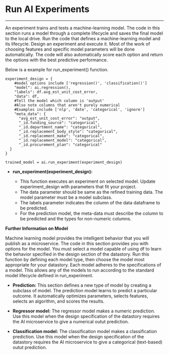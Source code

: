 # Run AI Experiments
---
An experiment trains and tests a machine-learning model. The code in this section runs a model through a complete lifecycle and saves the final model to the local drive. Run the code that defines a machine-learning model and its lifecycle. Design an experiment and execute it. Most of the work of choosing features and specific model parameters will be done automatically. The code will also automatically score each option and return the options with the best predictive performance.

Below is a example for run_experiment() function.
```
experiment_design = {
    #model options include ['regression()', 'classification()']
    "model": ai.regression(),
    "labels": df.avg_est_unit_cost_error,
    "data": df,
    #Tell the model which column is 'output'
    #Also note columns that aren't purely numerical
    #Examples include ['nlp', 'date', 'categorical', 'ignore']
    "meta_data": {
      "avg_est_unit_cost_error": "output",
      "_id.funding_source": "categorical",
      "_id.department_name": "categorical",
      "_id.replacement_body_style": "categorical",
      "_id.replacement_make": "categorical",
      "_id.replacement_model": "categorical",
      "_id.procurement_plan": "categorical"
  }
}

trained_model = ai.run_experiment(experiment_design)
```

- __run_experiment(experiment_design):__ 

    - This function executes an experiment on selected model. Update experiment_design with parameters that fit your project.
    - The data parameter should be same as the refined training data. The model parameter must be a model subclass. 
    - The labels parameter indicates the column of the data dataframe to be predicted. 
    - For the prediction model, the meta-data must describe the column to be predicted and the types for non-numeric columns.


__Further Information on Model__


Machine learning model provides the intelligent behavior that you will publish as a microservice. The code in this section provides you with options for the model. You must select a model capable of using df to learn the behavior specified in the design section of the datastory. Run this function by defining each model type, then choose the model most appropriate for your datastory. Each model adheres to the specifications of a model. This allows any of the models to run according to the standard model lifecycle defined in run_experiment.

- __Prediction:__ This section defines a new type of model by creating a subclass of model. The prediction model learns to predict a particular outcome. It automatically optimizes parameters, selects features, selects an algorithm, and scores the results.

- __Regressor model:__ The regressor model makes a numeric prediction. Use this model when the design specification of the datastory requires the AI microservice to give a numerical outut prediction.

- __Classification model:__ The classification model makes a classification prediction. Use this model when the design specification of the datastory requires the AI microservice to give a categorical (text-based) outut prediction.

